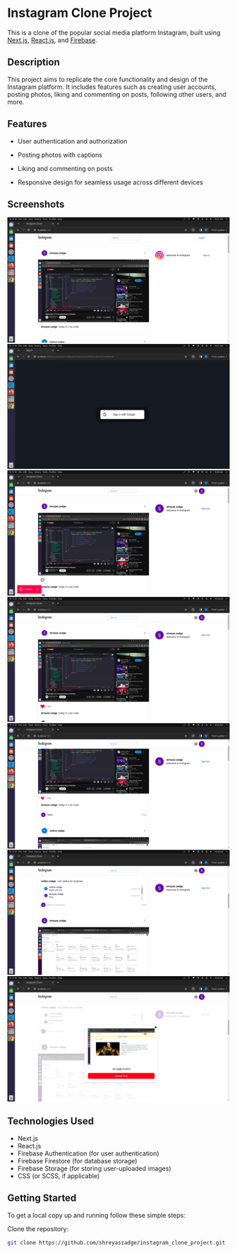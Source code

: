 # Instagram Clone Project

This is a clone of the popular social media platform Instagram, built using [Next.js](https://nextjs.org/), [React.js](https://reactjs.org/), and [Firebase](https://firebase.google.com/).

## Description

This project aims to replicate the core functionality and design of the Instagram platform. It includes features such as creating user accounts, posting photos, liking and commenting on posts, following other users, and more.

## Features

- User authentication and authorization
- Posting photos with captions
- Liking and commenting on posts
  
- Responsive design for seamless usage across different devices

## Screenshots

![Homepage](public/1.png)
![Homepage](public/2.png)
![Homepage](public/3.png)
![Homepage](public/4.png)
![Homepage](public/5.png)
![Homepage](public/6.png)
![Homepage](public/7.png)



## Technologies Used

- Next.js
- React.js
- Firebase Authentication (for user authentication)
- Firebase Firestore (for database storage)
- Firebase Storage (for storing user-uploaded images)
- CSS (or SCSS, if applicable)

## Getting Started

To get a local copy up and running follow these simple steps:

 Clone the repository:
   ```sh
   git clone https://github.com/shreyaszadge/instagram_clone_project.git

